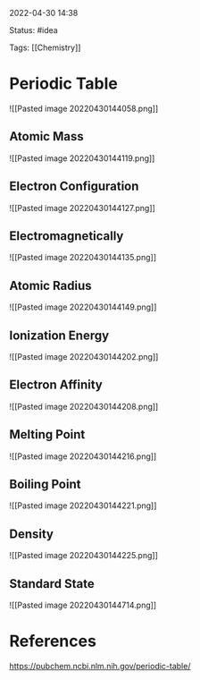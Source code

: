 2022-04-30 14:38

Status: #idea

Tags: [[Chemistry]]

# Periodic Table
![[Pasted image 20220430144058.png]]

## Atomic Mass
![[Pasted image 20220430144119.png]]
## Electron Configuration
![[Pasted image 20220430144127.png]]
## Electromagnetically
![[Pasted image 20220430144135.png]]
## Atomic Radius
![[Pasted image 20220430144149.png]]
## Ionization Energy
![[Pasted image 20220430144202.png]]
## Electron Affinity
![[Pasted image 20220430144208.png]]
## Melting Point
![[Pasted image 20220430144216.png]]
## Boiling Point
![[Pasted image 20220430144221.png]]
## Density
![[Pasted image 20220430144225.png]]
## Standard State
![[Pasted image 20220430144714.png]]
# References
https://pubchem.ncbi.nlm.nih.gov/periodic-table/